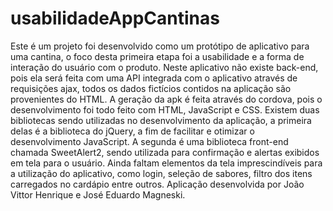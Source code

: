 # usabilidadeAppCantinas
Este é um projeto foi desenvolvido como um protótipo de aplicativo para uma cantina, o foco desta primeira etapa foi a usabilidade e a forma de interação do usuário com o produto. Neste aplicativo não existe back-end, pois ela será feita com uma API integrada com o aplicativo através de requisições ajax, todos os dados fictícios contidos na aplicação são provenientes do HTML. 
A geração da apk é feita através do cordova, pois o desenvolvimento foi todo feito com HTML, JavaScript e CSS. Existem duas bibliotecas sendo utilizadas no desenvolvimento da aplicação, a primeira delas é a biblioteca do jQuery, a fim de facilitar e otimizar o desenvolvimento JavaScript. A segunda é uma biblioteca front-end chamada SweetAlert2, sendo utilizada para confirmação e alertas exibidos em tela para o usuário. Ainda faltam elementos da tela imprescindíveis para a utilização do aplicativo, como login, seleção de sabores, filtro dos itens carregados no cardápio entre outros. 
Aplicação desenvolvida por João Vittor Henrique e José Eduardo Magneski. 
